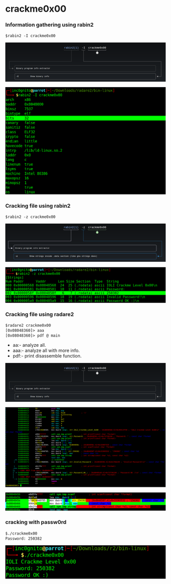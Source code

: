 
# crackme0x00
### Information gathering using rabin2


```console
$rabin2 -I crackme0x00
```

![](https://github.com/yashanand/radare2/blob/master/crackme/bin-linux/crackme0x00/0x00/man_rabin2.png)


![](https://github.com/yashanand/radare2/blob/master/crackme/bin-linux/crackme0x00/0x00/info_using_rabin2.png)

### Cracking file using rabin2

```console            
$rabin2 -z crackme0x00
```
![](https://github.com/yashanand/radare2/blob/master/crackme/bin-linux/crackme0x00/0x00/man_rabin2_z.png)


![](https://github.com/yashanand/radare2/blob/master/crackme/bin-linux/crackme0x00/0x00/using_rabin2.png)


### Cracking file using radare2

```console 
$radare2 crackme0x00
[0x08048360]> aaa
[0x08048360]> pdf @ main
```

* aa:- analyze all.
* aaa:- analyze all with more info.
* pdf:- print disassemble function.

![](https://github.com/yashanand/radare2/blob/master/crackme/bin-linux/crackme0x00/0x00/man_rabin2.png)


![](https://github.com/yashanand/radare2/blob/master/crackme/bin-linux/crackme0x00/0x00/main_function.png)


![](https://github.com/yashanand/radare2/blob/master/crackme/bin-linux/crackme0x00/0x00/%40main_using_radare2.png)

### cracking with passw0rd

```console
$./crackme0x00 
Password: 250382
```

![](https://github.com/yashanand/radare2/blob/master/crackme/bin-linux/crackme0x00/0x00/crack_pass.png)

